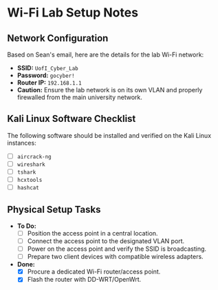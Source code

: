 # Wi-Fi Lab Setup Notes

## Network Configuration

Based on Sean's email, here are the details for the lab Wi-Fi network:

- **SSID:** `UofI_Cyber_Lab`
- **Password:** `gocyber!`
- **Router IP:** `192.168.1.1`
- **Caution:** Ensure the lab network is on its own VLAN and properly firewalled from the main university network.

## Kali Linux Software Checklist

The following software should be installed and verified on the Kali Linux instances:

- [ ] `aircrack-ng`
- [ ] `wireshark`
- [ ] `tshark`
- [ ] `hcxtools`
- [ ] `hashcat`

## Physical Setup Tasks

- **To Do:**
    - [ ] Position the access point in a central location.
    - [ ] Connect the access point to the designated VLAN port.
    - [ ] Power on the access point and verify the SSID is broadcasting.
    - [ ] Prepare two client devices with compatible wireless adapters.
- **Done:**
    - [x] Procure a dedicated Wi-Fi router/access point.
    - [x] Flash the router with DD-WRT/OpenWrt.
